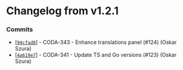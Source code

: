 # Changelog from v1.2.1
### Commits
* [[`94cfad8`](http://github.com/coda-it/gowebapp/commit/94cfad828767627a13501d3315f7be81f18aeb7a)] - CODA-343 - Enhance translations panel (#124) (Oskar Szura)
* [[`4a619e7`](http://github.com/coda-it/gowebapp/commit/4a619e72889a0b596cfaa3355c5acb49e8fcc2f5)] - CODA-341 - Update TS and Go versions (#123) (Oskar Szura)